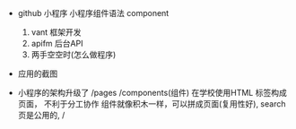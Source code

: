 - github 小程序
    小程序组件语法
    component
    1. vant 框架开发
    2. apifm 后台API
    3. 两手空空时(怎么做程序)

- 应用的截图
- 小程序的架构升级了
    /pages 
    /components(组件)  在学校使用HTML 标签构成页面， 不利于分工协作
    组件就像积木一样，可以拼成页面(复用性好),
    search 页是公用的, 
    /